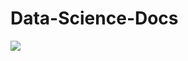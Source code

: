 # Data-Science-Docs

<img src="https://cdn.hashnode.com/res/hashnode/image/upload/v1627326063491/iWr_Ppp1_.png" weight=80>

